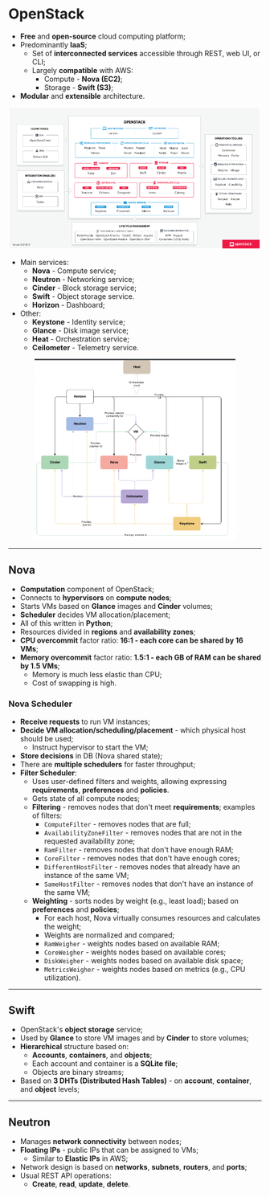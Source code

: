 # OpenStack

- **Free** and **open-source** cloud computing platform;
- Predominantly **IaaS**;
  - Set of **interconnected services** accessible through REST, web UI, or CLI;
  - Largely **compatible** with AWS:
    - Compute - **Nova (EC2)**;
    - Storage - **Swift (S3)**;
- **Modular** and **extensible** architecture.

<p align="center">
  <img src="./imgs/openstack-arch.png" alt="OpenStack Architecture" width="600">
</p>

- Main services:
  - **Nova** - Compute service;
  - **Neutron** - Networking service;
  - **Cinder** - Block storage service;
  - **Swift** - Object storage service.
  - **Horizon** - Dashboard;
- Other:
  - **Keystone** - Identity service;
  - **Glance** - Disk image service;
  - **Heat** - Orchestration service;
  - **Ceilometer** - Telemetry service.

<p align="center">
  <img src="./imgs/openstak-services.png" alt="OpenStack Services" width="400">
</p>

---

## Nova

- **Computation** component of OpenStack;
- Connects to **hypervisors** on **compute nodes**;
- Starts VMs based on **Glance** images and **Cinder** volumes;
- **Scheduler** decides VM allocation/placement;
- All of this written in **Python**;
- Resources divided in **regions** and **availability zones**;
- **CPU overcommit** factor ratio: **16:1 - each core can be shared by 16 VMs**;
- **Memory overcommit** factor ratio: **1.5:1 - each GB of RAM can be shared by 1.5 VMs**;
  - Memory is much less elastic than CPU;
  - Cost of swapping is high.

### Nova Scheduler

- **Receive requests** to run VM instances;
- **Decide VM allocation/scheduling/placement** - which physical host should be used;
  - Instruct hypervisor to start the VM;
- **Store decisions** in DB (Nova shared state);
- There are **multiple schedulers** for faster throughput;
- **Filter Scheduler**:
  - Uses user-defined filters and weights, allowing expressing **requirements**, **preferences** and **policies**.
  - Gets state of all compute nodes;
  - **Filtering** - removes nodes that don't meet **requirements**; examples of filters:
    - `ComputeFilter` - removes nodes that are full;
    - `AvailabilityZoneFilter` - removes nodes that are not in the requested availability zone;
    - `RamFilter` - removes nodes that don't have enough RAM;
    - `CoreFilter` - removes nodes that don't have enough cores;
    - `DifferentHostFilter` - removes nodes that already have an instance of the same VM;
    - `SameHostFilter` - removes nodes that don't have an instance of the same VM;
  - **Weighting** - sorts nodes by weight (e.g., least load); based on **preferences** and **policies**;
    - For each host, Nova virtually consumes resources and calculates the weight;
    - Weights are normalized and compared;
    - `RamWeigher` - weights nodes based on available RAM;
    - `CoreWeigher` - weights nodes based on available cores;
    - `DiskWeigher` - weights nodes based on available disk space;
    - `MetricsWeigher` - weights nodes based on metrics (e.g., CPU utilization).

---

## Swift

- OpenStack's **object storage** service;
- Used by **Glance** to store VM images and by **Cinder** to store volumes;
- **Hierarchical** structure based on:
  - **Accounts**, **containers**, and **objects**;
  - Each account and container is a **SQLite file**;
  - Objects are binary streams;
- Based on **3 DHTs (Distributed Hash Tables)** - on **account**, **container**, and **object** levels;

---

## Neutron

- Manages **network connectivity** between nodes;
- **Floating IPs** - public IPs that can be assigned to VMs;
  - Similar to **Elastic IPs** in AWS;
- Network design is based on **networks**, **subnets**, **routers**, and **ports**;
- Usual REST API operations:
  - **Create**, **read**, **update**, **delete**.
